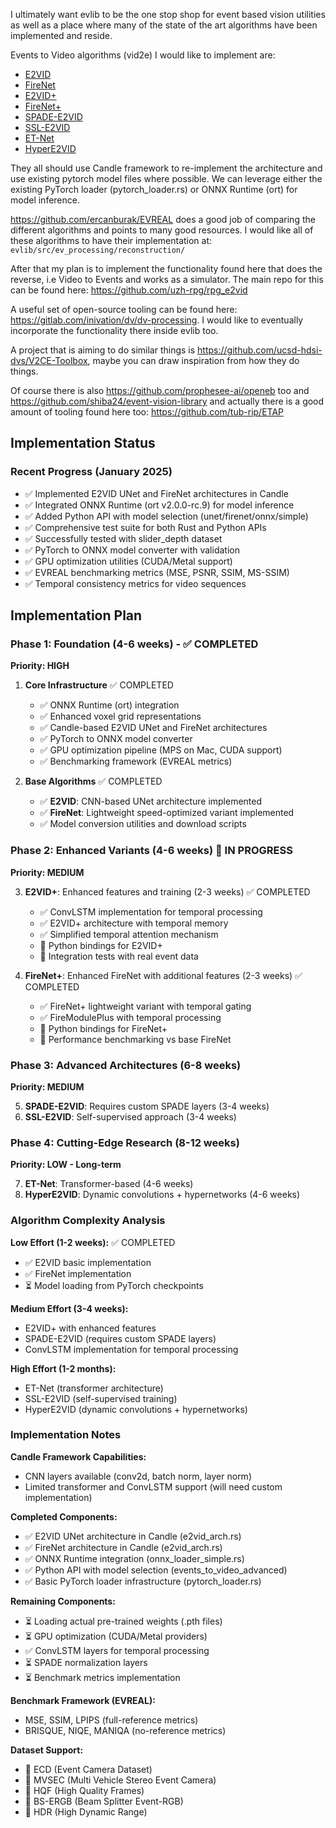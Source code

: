 I ultimately want evlib to be the one stop shop for event based vision utilities
as well as a place where many of the state of the art algorithms have been
implemented and reside.

Events to Video algorithms (vid2e) I would like to implement are:

- [E2VID](https://github.com/uzh-rpg/rpg_e2vid)
- [FireNet](https://github.com/cedric-scheerlinck/rpg_e2vid/tree/cedric/firenet)
- [E2VID+](https://github.com/TimoStoff/event_cnn_minimal)
- [FireNet+](https://github.com/TimoStoff/event_cnn_minimal)
- [SPADE-E2VID](https://github.com/RodrigoGantier/SPADE_E2VID)
- [SSL-E2VID](https://github.com/tudelft/ssl_e2vid)
- [ET-Net](https://github.com/WarranWeng/ET-Net)
- [HyperE2VID](https://github.com/ercanburak/HyperE2VID)

They all should use Candle framework to re-implement the architecture and use
existing pytorch model files where possible. We can leverage either the existing
PyTorch loader (pytorch_loader.rs) or ONNX Runtime (ort) for model inference.

https://github.com/ercanburak/EVREAL does a good job of comparing the different
algorithms and points to many good resources. I would like all of these
algorithms to have their implementation at: `evlib/src/ev_processing/reconstruction/`

After that my plan is to implement the functionality found here that does the
reverse, i.e Video to Events and works as a simulator. The main repo for this
can be found here: https://github.com/uzh-rpg/rpg_e2vid

A useful set of open-source tooling can be found here:
https://gitlab.com/inivation/dv/dv-processing. I would like to eventually
incorporate the functionality there inside evlib too.

A project that is aiming to do similar things is
https://github.com/ucsd-hdsi-dvs/V2CE-Toolbox, maybe you can draw inspiration
from how they do things.

Of course there is also https://github.com/prophesee-ai/openeb too and
https://github.com/shiba24/event-vision-library and actually there is a good
amount of tooling found here too: https://github.com/tub-rip/ETAP

## Implementation Status

### Recent Progress (January 2025)
- ✅ Implemented E2VID UNet and FireNet architectures in Candle
- ✅ Integrated ONNX Runtime (ort v2.0.0-rc.9) for model inference
- ✅ Added Python API with model selection (unet/firenet/onnx/simple)
- ✅ Comprehensive test suite for both Rust and Python APIs
- ✅ Successfully tested with slider_depth dataset
- ✅ PyTorch to ONNX model converter with validation
- ✅ GPU optimization utilities (CUDA/Metal support)
- ✅ EVREAL benchmarking metrics (MSE, PSNR, SSIM, MS-SSIM)
- ✅ Temporal consistency metrics for video sequences

## Implementation Plan

### Phase 1: Foundation (4-6 weeks) - ✅ COMPLETED

**Priority: HIGH**

1. **Core Infrastructure** ✅ COMPLETED
   - ✅ ONNX Runtime (ort) integration
   - ✅ Enhanced voxel grid representations
   - ✅ Candle-based E2VID UNet and FireNet architectures
   - ✅ PyTorch to ONNX model converter
   - ✅ GPU optimization pipeline (MPS on Mac, CUDA support)
   - ✅ Benchmarking framework (EVREAL metrics)

2. **Base Algorithms** ✅ COMPLETED
   - ✅ **E2VID**: CNN-based UNet architecture implemented
   - ✅ **FireNet**: Lightweight speed-optimized variant implemented
   - ✅ Model conversion utilities and download scripts

### Phase 2: Enhanced Variants (4-6 weeks) 🚧 IN PROGRESS

**Priority: MEDIUM**

3. **E2VID+**: Enhanced features and training (2-3 weeks) ✅ COMPLETED
   - ✅ ConvLSTM implementation for temporal processing
   - ✅ E2VID+ architecture with temporal memory
   - ✅ Simplified temporal attention mechanism
   - 🔲 Python bindings for E2VID+
   - 🔲 Integration tests with real event data

4. **FireNet+**: Enhanced FireNet with additional features (2-3 weeks) ✅ COMPLETED
   - ✅ FireNet+ lightweight variant with temporal gating
   - ✅ FireModulePlus with temporal processing
   - 🔲 Python bindings for FireNet+
   - 🔲 Performance benchmarking vs base FireNet

### Phase 3: Advanced Architectures (6-8 weeks)

**Priority: MEDIUM**

5. **SPADE-E2VID**: Requires custom SPADE layers (3-4 weeks)
6. **SSL-E2VID**: Self-supervised approach (3-4 weeks)

### Phase 4: Cutting-Edge Research (8-12 weeks)

**Priority: LOW - Long-term**

7. **ET-Net**: Transformer-based (4-6 weeks)
8. **HyperE2VID**: Dynamic convolutions + hypernetworks (4-6 weeks)

### Algorithm Complexity Analysis

**Low Effort (1-2 weeks):** ✅ COMPLETED

- ✅ E2VID basic implementation
- ✅ FireNet implementation
- ⏳ Model loading from PyTorch checkpoints

**Medium Effort (3-4 weeks):**

- E2VID+ with enhanced features
- SPADE-E2VID (requires custom SPADE layers)
- ConvLSTM implementation for temporal processing

**High Effort (1-2 months):**

- ET-Net (transformer architecture)
- SSL-E2VID (self-supervised training)
- HyperE2VID (dynamic convolutions + hypernetworks)

### Implementation Notes

**Candle Framework Capabilities:**

- CNN layers available (conv2d, batch norm, layer norm)
- Limited transformer and ConvLSTM support (will need custom implementation)

**Completed Components:**

- ✅ E2VID UNet architecture in Candle (e2vid_arch.rs)
- ✅ FireNet architecture in Candle (e2vid_arch.rs)
- ✅ ONNX Runtime integration (onnx_loader_simple.rs)
- ✅ Python API with model selection (events_to_video_advanced)
- ✅ Basic PyTorch loader infrastructure (pytorch_loader.rs)

**Remaining Components:**

- ⏳ Loading actual pre-trained weights (.pth files)
- ⏳ GPU optimization (CUDA/Metal providers)
- ✅ ConvLSTM layers for temporal processing
- ⏳ SPADE normalization layers
- ⏳ Benchmark metrics implementation

**Benchmark Framework (EVREAL):**

- MSE, SSIM, LPIPS (full-reference metrics)
- BRISQUE, NIQE, MANIQA (no-reference metrics)

**Dataset Support:**

- 🔲 ECD (Event Camera Dataset)
- 🔲 MVSEC (Multi Vehicle Stereo Event Camera)
- 🔲 HQF (High Quality Frames)
- 🔲 BS-ERGB (Beam Splitter Event-RGB)
- 🔲 HDR (High Dynamic Range)
